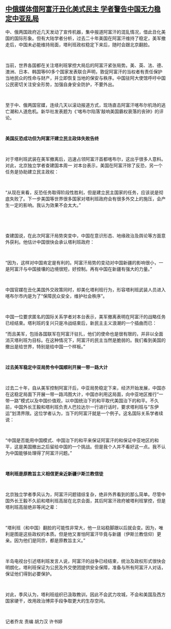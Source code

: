 <!--1629107342000-->
[中俄媒体借阿富汗丑化美式民主   学者警告中国无力稳定中亚乱局](https://www.rfa.org/mandarin/yataibaodao/junshiwaijiao/ql1-08162021054846.html)
------

<p><span style="font-weight: 400;">中、俄两国政府近几天发动了宣传机器，集中报道阿富汗的混乱情况，借此丑化美国的国际形象。但有大陆学者分析，过去二十年美国在阿富汗维持了稳定，美军撤走后，中国未必能维持局面，塔利班政权稳定下来后，随时会跟北京翻脸。</span></p><p><span style="font-weight: 400;"> </span></p><p><span style="font-weight: 400;">当前，世界各国都在关注塔利班掌控大局后的阿富汗紧张局势。美、英、法、德、澳洲、日本、韩国等60多个国家发表联合声明，敦促阿富汗的当权者有责任保护当地民众的性命与财产，并立即恢复当地的保安与秩序。中国驻阿大使馆呼吁中国公民密切关注安全形势，加强自身安全防护，不要外出。</span></p><p><span style="font-weight: 400;"> </span></p><p><span style="font-weight: 400;">至于中、俄两国官媒，连续几天以滚动报道方式，现场直击阿富汗喀布尔机场的逃亡潮和人道危机。新华社发表题为《‘喀布尔陷落’敲响美国霸权衰落的丧钟》的评论。</span></p><p><span style="font-weight: 400;"> </span></p><p><b>美国反恐成功但为阿富汗建立民主政体失败告终</b></p><p><span style="font-weight: 400;"> </span></p><p><span style="font-weight: 400;">对于塔利班武装在美军撤离后，迅速占领阿富汗首都喀布尔，这出乎很多人意料。对此，北京独立学者查建国本周一 对本台表示，美国在阿富汗除了反恐，另一个任务是协助建立民主政权：</span></p><p><span style="font-weight: 400;"> </span></p><p><span style="font-weight: 400;">“从现在来看，反恐任务取得阶段性胜利，但是建立民主国家的任务，应该说是彻底失败了。下一步美国等世界很多国家对塔利班政府会有很多外交上的施压，会产生一定的影响。我认为效果不会太大。”</span></p><p><span style="font-weight: 400;">  </span></p><p><span style="font-weight: 400;"> </span></p><p><span style="font-weight: 400;">查建国说，在此次阿富汗局势突变中，中国在意识形态、地缘政治及舆论等方面意外获利。他估计中国很快会承认塔利班政府：</span></p><p><span style="font-weight: 400;"> </span></p><p><span style="font-weight: 400;">“因为，这样对中国肯定是有利的。阿富汗局势的变动对中国新疆的影响很小，一是阿富汗与中国接壤的边境很短，好控制。再有中国在新疆有强大的力量。”</span></p><p><span style="font-weight: 400;"> </span></p><p><span style="font-weight: 400;">中国官媒在丑化美国外交政策同时，却美化塔利班行为，形容塔利班武装人员进入喀布尔市内是为了“保障民众安全，维护社会秩序”。</span></p><p><span style="font-weight: 400;"> </span></p><p><span style="font-weight: 400;">中国一位要求匿名的国际关系学者对本台表示，美军撤离表明在阿富汗的战略任务已经结束。塔利班的复兴只是冷战结束后，新民主主义浪潮的一个插曲而已：</span></p><p><span style="font-weight: 400;">“而且美军，包括各国联军在阿富汗驻扎，他们的使命也是很有限的，并非以全面消灭塔利班为目标。在这种情况下，阿富汗的民主当然是脆弱的。我们看到美国的撤出是给世界，特别是给中国一个样板。”</span></p><p><span style="font-weight: 400;"> </span></p><p><b>过去美军稳定中亚局势令中国顺利开展一带一路大计</b></p><p><span style="font-weight: 400;"> </span></p><p><span style="font-weight: 400;">过去二十年，自从美军控制阿富汗后，中亚局势稳定下来，经济开始发展，中国亦在这稳定局面下开展一带一路鸿图大计，中国亦利用这局面，向中亚地区推行“一带一路”模式以及中国价值观，以中国统治下的和平取代美国治下的和平。不久前，中国外长王毅和塔利班负责人巴拉达尔一行进行话时，要求塔利班与“东伊运”划清界限。这位学者认为，当下的阿富汗就是一个例子。这名国际关系学者续说：</span></p><p><span style="font-weight: 400;"> </span></p><p><span style="font-weight: 400;">“中国是否能用中国模式、中国治下的和平来保证阿富汗的和保证中亚地区的和平，这是美国撤出之后留给中国的一个挑战。但是我个人并不看好这一点。我不认为中国能够处理得了阿富汗问题。”</span></p><p><span style="font-weight: 400;"> </span></p><p><b>塔利班是原教旨主义相信更亲近新疆</b><span style="font-weight: 400;">伊</span><b>斯兰教信徒</b></p><p><span style="font-weight: 400;"> </span></p><p><span style="font-weight: 400;">北京独立学者季风认为，阿富汗问题错综复杂，绝非外界看到的那么简单。尽管中国外长王毅不久前和塔利班高层在北京会面，其后阿富汗政府被塔利班掌控，但是塔利班高层绝非等闲之辈：</span></p><p><span style="font-weight: 400;"> </span></p><p><span style="font-weight: 400;">“塔利班（和中国）翻脸的可能性非常大，他一旦站稳脚跟以后就会变。因为，唯利是图是这些政权的本质。但是他又害怕阿富汗毕竟与新疆（伊斯兰教信仰）更亲。因为他们是同宗，都是原教旨主义。”</span></p><p><span style="font-weight: 400;"> </span></p><p><span style="font-weight: 400;">半岛电视台引述塔利班发言人说，阿富汗的战争已经结束，统治及政权形式很快会明朗化，塔利班保证为公民及外交使团提供安全保障，准备与所有阿富汗人对话，保证他们得到必要保护。</span></p><p><span style="font-weight: 400;"> </span></p><p><span style="font-weight: 400;">对此，季风认为，塔利班组织已汲取教训，因此不会武力攻城，不会和美国及西方国家硬干，改用政治博弈手段争取更大的生存空间。</span></p><p><span style="font-weight: 400;"> </span></p><p><span style="font-weight: 400;">记者乔龙 责编 胡力汉 许书婷  </span></p>
